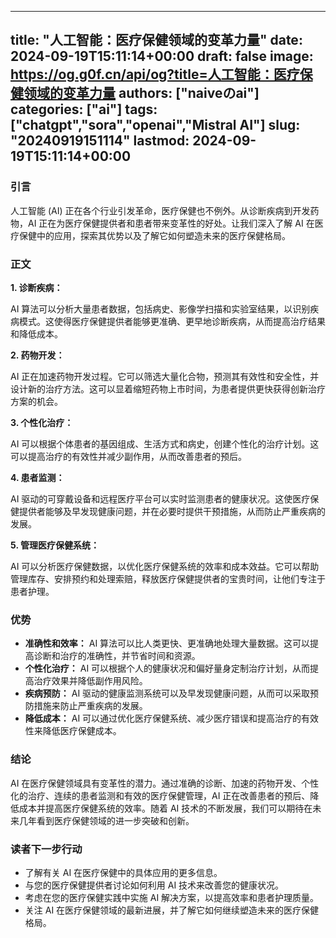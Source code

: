 
---
title: "人工智能：医疗保健领域的变革力量"
date: 2024-09-19T15:11:14+00:00
draft: false
image: https://og.g0f.cn/api/og?title=人工智能：医疗保健领域的变革力量
authors: ["naiveのai"]
categories: ["ai"]
tags: ["chatgpt","sora","openai","Mistral AI"]
slug: "20240919151114"
lastmod: 2024-09-19T15:11:14+00:00
---
### 引言

人工智能 (AI) 正在各个行业引发革命，医疗保健也不例外。从诊断疾病到开发药物，AI 正在为医疗保健提供者和患者带来变革性的好处。让我们深入了解 AI 在医疗保健中的应用，探索其优势以及了解它如何塑造未来的医疗保健格局。

### 正文

**1. 诊断疾病：**

AI 算法可以分析大量患者数据，包括病史、影像学扫描和实验室结果，以识别疾病模式。这使得医疗保健提供者能够更准确、更早地诊断疾病，从而提高治疗结果和降低成本。

**2. 药物开发：**

AI 正在加速药物开发过程。它可以筛选大量化合物，预测其有效性和安全性，并设计新的治疗方法。这可以显着缩短药物上市时间，为患者提供更快获得创新治疗方案的机会。

**3. 个性化治疗：**

AI 可以根据个体患者的基因组成、生活方式和病史，创建个性化的治疗计划。这可以提高治疗的有效性并减少副作用，从而改善患者的预后。

**4. 患者监测：**

AI 驱动的可穿戴设备和远程医疗平台可以实时监测患者的健康状况。这使医疗保健提供者能够及早发现健康问题，并在必要时提供干预措施，从而防止严重疾病的发展。

**5. 管理医疗保健系统：**

AI 可以分析医疗保健数据，以优化医疗保健系统的效率和成本效益。它可以帮助管理库存、安排预约和处理索赔，释放医疗保健提供者的宝贵时间，让他们专注于患者护理。

### 优势

* **准确性和效率：** AI 算法可以比人类更快、更准确地处理大量数据。这可以提高诊断和治疗的准确性，并节省时间和资源。
* **个性化治疗：** AI 可以根据个人的健康状况和偏好量身定制治疗计划，从而提高治疗效果并降低副作用风险。
* **疾病预防：** AI 驱动的健康监测系统可以及早发现健康问题，从而可以采取预防措施来防止严重疾病的发展。
* **降低成本：** AI 可以通过优化医疗保健系统、减少医疗错误和提高治疗的有效性来降低医疗保健成本。

### 结论

AI 在医疗保健领域具有变革性的潜力。通过准确的诊断、加速的药物开发、个性化的治疗、连续的患者监测和有效的医疗保健管理，AI 正在改善患者的预后、降低成本并提高医疗保健系统的效率。随着 AI 技术的不断发展，我们可以期待在未来几年看到医疗保健领域的进一步突破和创新。

### 读者下一步行动

* 了解有关 AI 在医疗保健中的具体应用的更多信息。
* 与您的医疗保健提供者讨论如何利用 AI 技术来改善您的健康状况。
* 考虑在您的医疗保健实践中实施 AI 解决方案，以提高效率和患者护理质量。
* 关注 AI 在医疗保健领域的最新进展，并了解它如何继续塑造未来的医疗保健格局。
